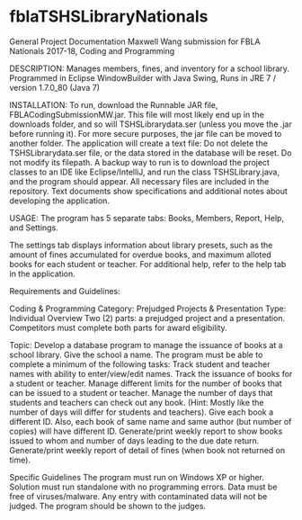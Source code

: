 # fblaTSHSLibraryNationals
General Project Documentation
Maxwell Wang submission for FBLA Nationals 2017-18, Coding and Programming

DESCRIPTION: 
Manages members, fines, and inventory for a school library.
Programmed in Eclipse WindowBuilder with Java Swing, Runs in JRE 7 / version 1.7.0_80 (Java 7)

INSTALLATION:
To run, download the Runnable JAR file, FBLACodingSubmissionMW.jar. This file will most likely end up in the downloads folder, and so will TSHSLibrarydata.ser (unless you move the .jar before running it). For more secure purposes, the jar file can be moved to another folder.
The application will create a text file: Do not delete the TSHSLibrarydata.ser file, or the data stored in the database will be reset. Do not modify its filepath. 
A backup way to run is to download the project classes to an IDE like Eclipse/IntelliJ, and run the class TSHSLibrary.java, and the program should appear. All necessary files are included in the repository. 
Text documents show specifications and additional notes about developing the application.

USAGE:
The program has 5 separate tabs: Books, Members, Report, Help, and Settings.


The settings tab displays information about library presets, such as the amount of fines accumulated for overdue books, and maximum alloted books for each student or teacher.
For additional help, refer to the help tab in the application.

Requirements and Guidelines:

Coding & Programming Category: Prejudged Projects & Presentation Type: Individual Overview Two (2) parts: a prejudged project and a presentation. Competitors must complete both parts for award eligibility.

Topic: Develop a database program to manage the issuance of books at a school library. Give the school a name. The program must be able to complete a minimum of the following tasks: 
Track student and teacher names with ability to enter/view/edit names. 
Track the issuance of books for a student or teacher. 
Manage different limits for the number of books that can be issued to a student or teacher. 
Manage the number of days that students and teachers can check out any book. (Hint: Mostly like the number of days will differ for students and teachers). 
Give each book a different ID. Also, each book of same name and same author (but number of copies) will have different ID. 
Generate/print weekly report to show books issued to whom and number of days leading to the due date return. 
Generate/print weekly report of detail of fines (when book not returned on time).

Specific Guidelines 
The program must run on Windows XP or higher. Solution must run standalone with no programming errors. Data must be free of viruses/malware. Any entry with contaminated data will not be judged. The program should be shown to the judges.
